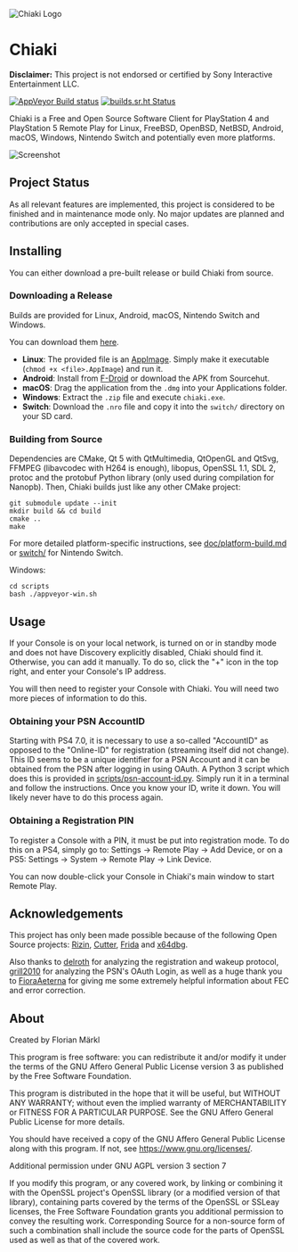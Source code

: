 
![Chiaki Logo](assets/chiaki_wide.png)

# Chiaki

**Disclaimer:** This project is not endorsed or certified by Sony Interactive Entertainment LLC.

[![AppVeyor Build status](https://ci.appveyor.com/api/projects/status/c81ogebvsmo43dd3?svg=true)](https://ci.appveyor.com/project/thestr4ng3r/chiaki) [![builds.sr.ht Status](https://builds.sr.ht/~thestr4ng3r/chiaki.svg)](https://builds.sr.ht/~thestr4ng3r/chiaki?)

Chiaki is a Free and Open Source Software Client for PlayStation 4 and PlayStation 5 Remote Play
for Linux, FreeBSD, OpenBSD, NetBSD, Android, macOS, Windows, Nintendo Switch and potentially even more platforms.

![Screenshot](assets/screenshot.png)

## Project Status

As all relevant features are implemented, this project is considered to be finished and in maintenance mode only.
No major updates are planned and contributions are only accepted in special cases.

## Installing

You can either download a pre-built release or build Chiaki from source.

### Downloading a Release

Builds are provided for Linux, Android, macOS, Nintendo Switch and Windows.

You can download them [here](https://git.sr.ht/~thestr4ng3r/chiaki/refs).

* **Linux**: The provided file is an [AppImage](https://appimage.org/). Simply make it executable (`chmod +x <file>.AppImage`) and run it.
* **Android**: Install from [F-Droid](https://f-droid.org/packages/com.metallic.chiaki/) or download the APK from Sourcehut.
* **macOS**: Drag the application from the `.dmg` into your Applications folder.
* **Windows**: Extract the `.zip` file and execute `chiaki.exe`.
* **Switch**: Download the `.nro` file and copy it into the `switch/` directory on your SD card.

### Building from Source

Dependencies are CMake, Qt 5 with QtMultimedia, QtOpenGL and QtSvg, FFMPEG (libavcodec with H264 is enough), libopus, OpenSSL 1.1, SDL 2,
protoc and the protobuf Python library (only used during compilation for Nanopb). Then, Chiaki builds just like any other CMake project:
```
git submodule update --init
mkdir build && cd build
cmake ..
make
```

For more detailed platform-specific instructions, see [doc/platform-build.md](doc/platform-build.md) or [switch/](./switch/README.md) for Nintendo Switch.

Windows:
```
cd scripts
bash ./appveyor-win.sh
```

## Usage

If your Console is on your local network, is turned on or in standby mode and does not have Discovery explicitly disabled, Chiaki should find it.
Otherwise, you can add it manually.
To do so, click the "+" icon in the top right, and enter your Console's IP address.

You will then need to register your Console with Chiaki. You will need two more pieces of information to do this.

### Obtaining your PSN AccountID

Starting with PS4 7.0, it is necessary to use a so-called "AccountID" as opposed to the "Online-ID" for registration (streaming itself did not change).
This ID seems to be a unique identifier for a PSN Account and it can be obtained from the PSN after logging in using OAuth.
A Python 3 script which does this is provided in [scripts/psn-account-id.py](scripts/psn-account-id.py).
Simply run it in a terminal and follow the instructions. Once you know your ID, write it down. You will likely never have to do this process again.

### Obtaining a Registration PIN

To register a Console with a PIN, it must be put into registration mode. To do this on a PS4, simply go to:
Settings -> Remote Play -> Add Device, or on a PS5: Settings -> System -> Remote Play -> Link Device.

You can now double-click your Console in Chiaki's main window to start Remote Play.

## Acknowledgements

This project has only been made possible because of the following Open Source projects:
[Rizin](https://rizin.re),
[Cutter](https://cutter.re),
[Frida](https://www.frida.re) and
[x64dbg](https://x64dbg.com).

Also thanks to [delroth](https://github.com/delroth) for analyzing the registration and wakeup protocol,
[grill2010](https://github.com/grill2010) for analyzing the PSN's OAuth Login,
as well as a huge thank you to [FioraAeterna](https://github.com/FioraAeterna) for giving me some
extremely helpful information about FEC and error correction.

## About

Created by Florian Märkl

This program is free software: you can redistribute it and/or modify
it under the terms of the GNU Affero General Public License version 3
as published by the Free Software Foundation.

This program is distributed in the hope that it will be useful,
but WITHOUT ANY WARRANTY; without even the implied warranty of
MERCHANTABILITY or FITNESS FOR A PARTICULAR PURPOSE.  See the
GNU Affero General Public License for more details.

You should have received a copy of the GNU Affero General Public License
along with this program.  If not, see <https://www.gnu.org/licenses/>.

Additional permission under GNU AGPL version 3 section 7

If you modify this program, or any covered work, by linking or
combining it with the OpenSSL project's OpenSSL library (or a
modified version of that library), containing parts covered by the
terms of the OpenSSL or SSLeay licenses, the Free Software Foundation
grants you additional permission to convey the resulting work.
Corresponding Source for a non-source form of such a combination
shall include the source code for the parts of OpenSSL used as well
as that of the covered work.
